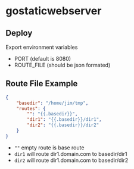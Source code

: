 # gostaticwebserver

## Deploy

Export environment variables

 - PORT (default is 8080)
 - ROUTE_FILE (should be json formated)

## Route File Example

``` json
{
    "basedir": "/home/jim/tmp",
    "routes": {
	    "": "{{.basedir}}",
	    "dir1": "{{.basedir}}/dir1",
	    "dir2": "{{.basedir}}/dir2"
    }
}
```
 - `""` empty route is base route
 - `dir1`  will route dir1.domain.com to basedir/dir1
 - `dir2`  will route dir1.domain.com to basedir/dir2
